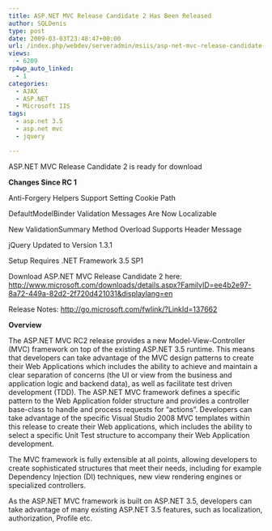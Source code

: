 ```yaml
---
title: ASP.NET MVC Release Candidate 2 Has Been Released
author: SQLDenis
type: post
date: 2009-03-03T23:48:47+00:00
url: /index.php/webdev/serveradmin/msiis/asp-net-mvc-release-candidate-2-has-been/
views:
  - 6209
rp4wp_auto_linked:
  - 1
categories:
  - AJAX
  - ASP.NET
  - Microsoft IIS
tags:
  - asp.net 3.5
  - asp.net mvc
  - jquery

---
```

ASP.NET MVC Release Candidate 2 is ready for download

**Changes Since RC 1**
  
Anti-Forgery Helpers Support Setting Cookie Path
  
DefaultModelBinder Validation Messages Are Now Localizable
  
New ValidationSummary Method Overload Supports Header Message
  
jQuery Updated to Version 1.3.1
  
Setup Requires .NET Framework 3.5 SP1

Download ASP.NET MVC Release Candidate 2 here: http://www.microsoft.com/downloads/details.aspx?FamilyID=ee4b2e97-8a72-449a-82d2-2f720d421031&displaylang=en

Release Notes: http://go.microsoft.com/fwlink/?LinkId=137662

**Overview**
  
The ASP.NET MVC RC2 release provides a new Model-View-Controller (MVC) framework on top of the existing ASP.NET 3.5 runtime. This means that developers can take advantage of the MVC design patterns to create their Web Applications which includes the ability to achieve and maintain a clear separation of concerns (the UI or view from the business and application logic and backend data), as well as facilitate test driven development (TDD). The ASP.NET MVC framework defines a specific pattern to the Web Application folder structure and provides a controller base-class to handle and process requests for &#8220;actions&#8221;. Developers can take advantage of the specific Visual Studio 2008 MVC templates within this release to create their Web applications, which includes the ability to select a specific Unit Test structure to accompany their Web Application development.

The MVC framework is fully extensible at all points, allowing developers to create sophisticated structures that meet their needs, including for example Dependency Injection (DI) techniques, new view rendering engines or specialized controllers.

As the ASP.NET MVC framework is built on ASP.NET 3.5, developers can take advantage of many existing ASP.NET 3.5 features, such as localization, authorization, Profile etc.